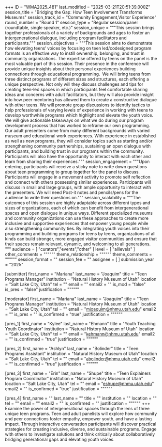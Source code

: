 +++
ID = "WMA2025_481"
last_modified = "2025-03-21T20:51:39.000Z"
session_title = "Bridging the Gap: How Teen Involvement Transforms Museums"
session_track_id = "Community Engagement,Visitor Experience"
round_number = "Round 1"
session_type = "Regular session/panel (roundtable, single speaker, etc.)"
session_unique = """This session brings together professionals of a variety of backgrounds and ages to foster an intergenerational dialogue, including program facilitators and participants."""
session_objectives = """This session aims to demonstrate how elevating teens’ voices by focusing on teen led/codesigned program formats is an effective way to instill ownership, belonging, and trust in community organizations. The expertise offered by teens on the panel is the most valuable part of this session. Their presence in the conference will provide unique insights about their personal experiences building connections through educational programming. 
We will bring teens from three distinct programs of different sizes and structures, each offering a unique perspective. Not only will they discuss challenges and tips for creating teen-led spaces in which participants feel comfortable sharing ideas and concerns with adult facilitators, but they will also provide insight into how peer mentoring has allowed them to create a constructive dialogue with other teens.
We will promote group discussions to identify tactics to help professionals of varying levels of experience in working with teens to develop worthwhile programs which highlight and elevate the youth voice. We will give actionable takeaways on what we do during our program development process that has worked to reframe our own programming. Our adult presenters come from many different backgrounds with varied museum and educational work experiences. With experience in established as well as new programs, they will consider topics such as starting and/or strengthening community partnerships, sustaining an open dialogue with participants, and building trust in our programs within the community. Participants will also have the opportunity to interact with each other and learn from sharing their experiences."""
session_engagement = """Upon entering, participants will receive a sticky note to write down questions about teen programming to group together for the panel to discuss. Participants will engage in a movement activity to promote self reflection and connect with others possessing similar experiences. Participants will discuss in small and large groups, with ample opportunity to interact with the presenters. We will need Post-it notes and pencils/pens for the audience to write their questions on."""
session_scalability = """The outcomes of this session are highly adaptable across different types and sizes of organizations, each of which can benefit from intergenerational spaces and open dialogue in unique ways. Different specialized museums and community organizations can use these approaches to create more inclusive and supportive experiences that empower young people while also strengthening community ties. By integrating youth voices into their programming and building programs for teens by teens, organizations of all kinds can build stronger, more engaged visitor communities and ensure that their spaces remain relevant, dynamic, and welcoming to all generations.
"""
audience = [ "curators","events","other" ]
level = [ "alllevels" ]
other_comments = """"""
theme_relationship = """"""
theme_comments = """"""
session_format = ""
session_fee = ""
assignee = [  ]
submission_year = "2025"

[submitter]
first_name = "Mariana"
last_name = "Joaquim"
title = "Teen Programs Manager"
institution = "Natural History Museum of Utah"
location = "Salt Lake City, Utah"
tel = ""
email = ""
email2 = ""
is_mod = "false"
is_pres = "false"
justification = """"""

[moderator]
first_name = "Mariana"
last_name = "Joaquim"
title = "Teen Programs Manager"
institution = "Natural History Museum of Utah"
location = "Salt Lake City, Utah"
tel = ""
email = "mjoaquim@nhmu.utah.edu"
email2 = ""
is_pres = ""
is_confirmed = "true"
justification = """"""

[pres_1]
first_name = "Kylee"
last_name = "Ehmann"
title = "Youth Teaching Youth Coordinator"
institution = "Natural History Museum of Utah"
location = "Salt Lake City, Utah"
tel = ""
email = "kehmann@nhmu.utah.edu"
email2 = ""
is_confirmed = "true"
justification = """"""

[pres_2]
first_name = "Ashlyn"
last_name = "Bolinder"
title = "Teen Programs Assistant"
institution = "Natural History Museum of Utah"
location = "Salt Lake City, Utah"
tel = ""
email = "abolinder@nhmu.utah.edu"
email2 = ""
is_confirmed = "true"
justification = """"""

[pres_3]
first_name = "Erin"
last_name = "Shupe"
title = "Teen Explainers Program Coordinator"
institution = "Natural History Museum of Utah"
location = "Salt Lake City, Utah"
tel = ""
email = "eshupe@nhmu.utah.edu"
email2 = ""
is_confirmed = "true"
justification = """"""

[pres_4]
first_name = ""
last_name = ""
title = ""
institution = ""
location = ""
tel = ""
email = ""
email2 = ""
is_confirmed = ""
justification = """"""
+++
Examine the power of intergenerational spaces through the lens of three unique teen programs. Teen and adult panelists will explore how community and peer connections foster empathy, empower youth, and have a lasting impact. Through interactive conversation participants will discover practical strategies for creating inclusive, diverse, and sustainable programs. Engage with others to investigate solutions and think critically about collaboratively bridging generational gaps and elevating youth voices.
